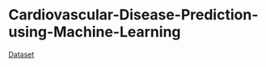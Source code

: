 # Cardiovascular-Disease-Prediction-using-Machine-Learning

[Dataset](https://www.kaggle.com/datasets/christofel04/cardiovascular-study-dataset-predict-heart-disea "Coronary Heart Disease (CHD)")

